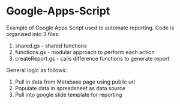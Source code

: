 # Google-Apps-Script
Example of Google Apps Script used to automate reporting.
Code is organised into 3 files:
1. shared.gs - shared functions
2. functions.gs - modular approach to perform each action
3. createReport.gs - calls difference functions to generate report

General logic as follows:
1. Pull in data from Metabase page using public url
2. Populate data in spreadsheet as data source
3. Pull into google slide template for reporting

